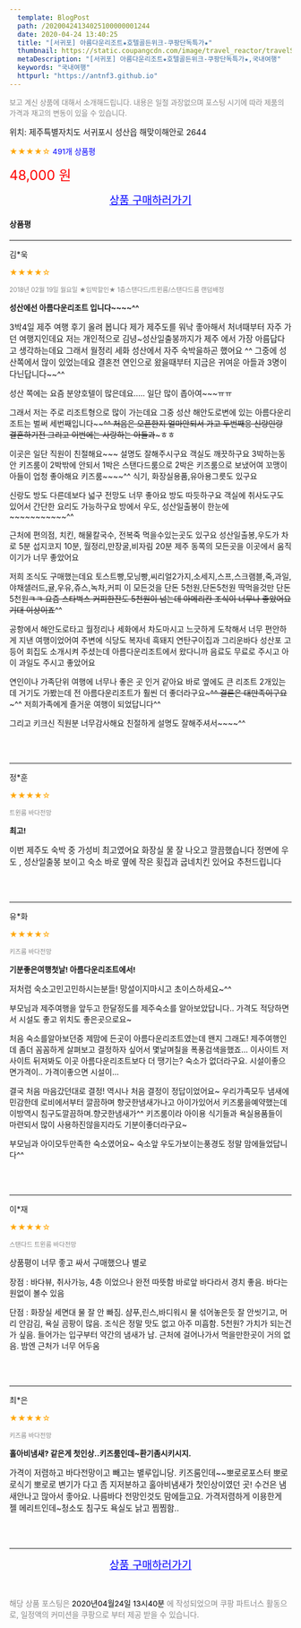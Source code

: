 ```yaml
---
  template: BlogPost
  path: /20200424134025100000001244
  date: 2020-04-24 13:40:25
  title: "[서귀포] 아름다운리조트★호텔골든위크-쿠팡단독특가★"
  thumbnail: https://static.coupangcdn.com/image/travel_reactor/travelSeller/hotel/A00026604/a2a2646d-0476-46a8-bac8-cda05bd6d2a3.jpg
  metaDescription: "[서귀포] 아름다운리조트★호텔골든위크-쿠팡단독특가★,국내여행"
  keywords: "국내여행"
  httpurl: "https://antnf3.github.io"
---
```

  
<span style="color: #888;font-size:0.8rem">보고 계신 상품에 대해서 소개해드립니다.
내용은 일절 과장없으며 포스팅 시기에 따라 제품의 가격과 재고의 변동이 있을 수 있습니다.</span>
  
<span style="font-size: 0.9rem;">위치: 제주특별자치도 서귀포시 성산읍 해맞이해안로 2644 </span>
  
<span style="color: orange;">★★★★☆</span> <span style="color: blue;font-size: 0.85rem;">491개 상품평</span>
  
<span style="color: red;font-size: 1.5rem;">48,000 원</span>
  






<p align="center"><a href="http://me2.do/GLY9MHxm" style="font-size: 1.2rem; color: blue;">상품 구매하러가기</a></p>

#### 상품평
  
---
  
김*욱
    
<span style="color: orange;">★★★★☆</span>
    
<span style="color: #888;font-size:0.7rem">2018년 02월 19일 월요일 ★임박할인★ 1층스탠다드/트윈룸/스탠다드룸 랜덤배정</span>
    
<span style="font-size:0.85rem">**성산에선 아름다운리조트 입니다~~~~^^**</span>
    
<span style="font-size: 0.9rem;">3박4일 제주 여행 후기 올려 봅니다
제가 제주도를 워낙 좋아해서 처녀때부터 자주 가던 여행지인데요
저는 개인적으로 김녕~성산일출봉까지가 제주 에서 가장 아름답다고 생각하는데요
그래서 월정리 세화 성산에서 자주 숙박을하곤 했어요 ^^
그중에 성산쪽에서 많이 있었는데요 결혼전 연인으로 왔을때부터 지금은 귀여운 아들과 3명이 다닌답니다~~^^

성산 쪽에는 요즘 분양호텔이 많은데요..... 일단 많이 좁아여~~~ㅠㅠ

그래서 저는 주로 리조트형으로 많이 가는데요
그중 성산 해안도로변에 있는 아름다운리조트는 벌써 세번째입니다~~~~^^
처음은 오픈한지 얼마안되서 가고 두번째응 신랑인랑 결혼하기전 그리고 이번에는 사랑하는 아들과~~~ㅎㅎ

이곳은 일단 직원이 친절해요~~~ 설명도 잘해주시구요
객실도 깨끗하구요
3박하는동안 키즈룸이 2박밖에 안되서 1박은 스탠다드룸으로 2박은 키즈룸으로 보냈어여
꼬맹이 아들이 업청 좋아해요 키즈룸~~~~^^  식기, 화장실용품,유아용그릇도 있구요

신랑도 방도 다른데보다 넓구 전망도 너무 좋아요
방도 따듯하구요 객실에 취사도구도 있어서 간단한 요리도 가능하구요
방에서 우도, 성산일출봉이 한눈에~~~~~~~~~~~^^ 

근처에 편의점, 치킨, 해물칼국수, 전복죽 먹을수있는곳도 있구요
성산일출봉,우도가 차로 5분 
섭지코지 10분, 월정리,만장굴,비자림 20분
제주 동쪽의 모든곳을 이곳에서 움직이기가 너무 좋았어요

저희 조식도 구매했는데요
토스트빵,모닝빵,씨리얼2가지,소세지,스프,스크램블,죽,과일,야채샐러드,귤,우유,쥬스,녹차,커피 
이 모든것을 단돈 5천원,단돈5천원 딱먹을것만 단돈 5천원~~~~ㅋㅋ
요즘 스타벅스 커피한잔도 5천원이 넘는데 아메리칸 조식이 너무나 좋았어요 기대 이상이죠~~~~^^

공항에서 해안도로타고 월정리나 세화에서 차도마시고 느긋하게 도착해서 너무 편안하게 지낸 여행이었어여
주변에 식당도 복자네 흑돼지 연탄구이집과 그리운바다 성산포 고등어 회집도 소개시켜 주셨는데
아름다운리조트에서 왔다니까 음료도 무료로 주시고 아이 과일도 주시고 좋았어요

연인이나 가족단위 여행에 너무나 좋은 곳 인거 같아요
바로 옆에도 큰 리조트 2개있는데 거기도 가봤는데 전 아름다운리조트가  훨씬 더 좋더라구요~~~^^ 
결론은 대만족이구요~~~^^
저희가족에게 즐거운 여행이 되었답니다^^

그리고 키크신 직원분 너무감사해요  친절하게 설명도 잘해주셔서~~~~^^</span>
    
<br>
<br>

---
  
정*훈
    
<span style="color: orange;">★★★★☆</span>
    
<span style="color: #888;font-size:0.7rem">트윈룸 바다전망</span>
    
<span style="font-size:0.85rem">**최고!**</span>
    
<span style="font-size: 0.9rem;">이번 제주도 숙박 중 가성비 최고였어요
화장실 물 잘 나오고 깔끔했습니다
정면에 우도 , 성산일출봉 보이고
숙소 바로 옆에 작은 횟집과 굽네치킨 있어요
추천드립니다</span>
    
<br>
<br>

---
  
유*화
    
<span style="color: orange;">★★★★☆</span>
    
<span style="color: #888;font-size:0.7rem">키즈룸 바다전망</span>
    
<span style="font-size:0.85rem">**기분좋은여행첫날! 아름다운리조트에서!**</span>
    
<span style="font-size: 0.9rem;">저처럼  숙소고민고민하시는분들!
망설이지마시고 초이스하세요~^^

부모님과 제주여행을 앞두고 한달정도를 제주숙소를 알아보았답니다..  가격도 적당하면서 시설도 좋고 위치도 좋은곳으로요~ 

처음 숙소를알아보던중 제맘에 든곳이 아름다운리조트였는데 왠지 그래도! 제주여행인데 좀더 꼼꼼하게 살펴보고 결정하자 싶어서 몇날며칠을 폭풍검색을했죠...
이사이트 저사이트 뒤져봐도 이곳 아름다운리조트보다 더 땡기는? 숙소가 없더라구요. 
시설이좋으면가격이.. 가격이좋으면 시설이...

결국 처음 마음갔던대로 결정! 
역시나 처음 결정이 정답이었어요~ 
우리가족모두 냄새에민감한데 로비에서부터 깔끔하며 향긋한냄새가나고 아이가있어서 키즈룸을예약했는데 
이방역시 침구도깔끔하며.향긋한냄새가^^
키즈룸이라 아이용 식기들과 욕실용품들이 마련되서 
많이 사용하진않을지라도 기분이좋더라구요~

부모님과 아이모두만족한 숙소였어요~
숙소앞 우도가보이는풍경도 정말 맘에들었답니다^^</span>
    
<br>
<br>

---
  
이*재
    
<span style="color: orange;">★★★★☆</span>
    
<span style="color: #888;font-size:0.7rem">스탠다드 트윈룸 바다전망</span>
    

    
<span style="font-size: 0.9rem;">상품평이  너무 좋고 싸서  구매했으나 별로

장점 : 바다뷰,  취사가능, 4층  이었으나  완전  따뜻함
          바로앞  바다라서 경치  좋음.  바다는 원없이 볼수 있음

단점 : 화장실  세면대 물  잘 안 빠짐.  샴푸,린스,바디워시 물 섞어놓은듯         잘  안씻기고,  머리  안감김,  욕실 곰팡이 많음.   조식은 정말 맛도 없고 아주 미흡함. 5천원?  가치가  되는건가  싶음.  들어가는 입구부터 약간의 냄새가 남.  근처에 걸어나가서 먹을만한곳이  거의 없음.  밤엔  근처가  너무 어두움</span>
    
<br>
<br>

---
  
최*은
    
<span style="color: orange;">★★★★☆</span>
    
<span style="color: #888;font-size:0.7rem">키즈룸 바다전망</span>
    
<span style="font-size:0.85rem">**홀아비냄새? 같은게 첫인상..키즈룸인데~환기좀시키시지.**</span>
    
<span style="font-size: 0.9rem;">가격이 저렴하고 바다전망이고 빼고는 별루입니당. 키즈룸인데~~뽀로로포스터 뽀로로식기 뽀로로 변기가 다고 좀 지저분하고
홀아비냄새가 첫인상이였던 곳!
수건은 냄새안나고 많아서 좋아요.
나름바다 전망인것도 맘에들고요.
가격저렴하게 이용한게 젤 메리트인데~청소도 침구도 욕실도 낡고 찜찜함..</span>
    
<br>
<br>


  
---
  
<p align="center"><a href="http://me2.do/GLY9MHxm" style="font-size: 1.2rem; color: blue;">상품 구매하러가기</a></p>
  
<br>
  
<span style="font-size: 0.85rem; color: #888;">해당 상품 포스팅은 <span style="color: #000;"> 2020년04월24일 13시40분 </span> 에 작성되었으며 쿠팡 파트너스 활동으로, 일정액의 커미션을 쿠팡으로 부터 제공 받을 수 있습니다.</span>